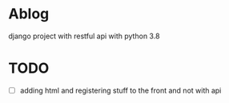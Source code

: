 # Ablog
django project with restful api with python 3.8 



# TODO 


  - [ ] adding html and registering stuff to the front and not with api
